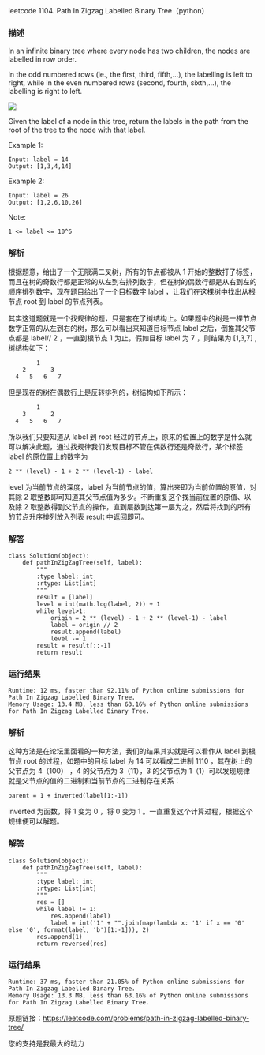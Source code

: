 leetcode  1104. Path In Zigzag Labelled Binary Tree（python）

### 描述


In an infinite binary tree where every node has two children, the nodes are labelled in row order.

In the odd numbered rows (ie., the first, third, fifth,...), the labelling is left to right, while in the even numbered rows (second, fourth, sixth,...), the labelling is right to left.

![](https://assets.leetcode.com/uploads/2019/06/24/tree.png)

Given the label of a node in this tree, return the labels in the path from the root of the tree to the node with that label.

Example 1:


	Input: label = 14
	Output: [1,3,4,14]
	
Example 2:


	Input: label = 26
	Output: [1,2,6,10,26]




Note:


	1 <= label <= 10^6

### 解析


根据题意，给出了一个无限满二叉树，所有的节点都被从 1 开始的整数打了标签，而且在树的奇数行都是正常的从左到右排列数字，但在树的偶数行都是从右到左的顺序排列数字，现在题目给出了一个目标数字 label ，让我们在这棵树中找出从根节点 root 到 label 的节点列表。

其实这道题就是一个找规律的题，只是套在了树结构上。如果题中的树是一棵节点数字正常的从左到右的树，那么可以看出来知道目标节点 label 之后，倒推其父节点都是 label// 2 ，一直到根节点 1 为止，假如目标 label 为 7 ，则结果为 [1,3,7] , 树结构如下：

			1
		2		3
	  4   5   6	  7
	  
 但是现在的树在偶数行上是反转排列的，树结构如下所示：
 
 			1
		3		2
	  4   5   6	  7
 
 
 所以我们只要知道从 label 到 root 经过的节点上，原来的位置上的数字是什么就可以解决此题，通过找规律我们发现目标不管在偶数行还是奇数行，某个标签 label 的原位置上的数字为 
  
 	2 ** (level) - 1 + 2 ** (level-1) - label 

level 为当前节点的深度，label 为当前节点的值，算出来即为当前位置的原值，对其除 2 取整数即可知道其父节点值为多少。不断重复这个找当前位置的原值、以及除 2 取整数得到父节点的操作，直到层数到达第一层为之，然后将找到的所有的节点升序排列放入列表 result 中返回即可。

### 解答
				
	class Solution(object):
	    def pathInZigZagTree(self, label):
	        """
	        :type label: int
	        :rtype: List[int]
	        """
	        result = [label]
	        level = int(math.log(label, 2)) + 1
	        while level>1:
	            origin = 2 ** (level) - 1 + 2 ** (level-1) - label
	            label = origin // 2
	            result.append(label)
	            level -= 1
	        result = result[::-1]
	        return result

            	      
			
### 运行结果

	Runtime: 12 ms, faster than 92.11% of Python online submissions for Path In Zigzag Labelled Binary Tree.
	Memory Usage: 13.4 MB, less than 63.16% of Python online submissions for Path In Zigzag Labelled Binary Tree.


### 解析

这种方法是在论坛里面看的一种方法，我们的结果其实就是可以看作从 label 到根节点 root 的过程，如题中的目标 label 为 14 可以看成二进制 1110 ，其在树上的父节点为 4（100） ，4 的父节点为 3（11），3 的父节点为 1（1）可以发现规律就是父节点的值的二进制和当前节点的二进制存在关系：

	parent = 1 + inverted(label[1:-1])

inverted 为函数，将 1 变为 0 ，将 0 变为 1 。一直重复这个计算过程，根据这个规律便可以解题。
### 解答

	class Solution(object):
	    def pathInZigZagTree(self, label):
	        """
	        :type label: int
	        :rtype: List[int]
	        """
	        res = []
	        while label != 1:
	            res.append(label)
	            label = int('1' + "".join(map(lambda x: '1' if x == '0' else '0', format(label, 'b')[1:-1])), 2)
	        res.append(1)
	        return reversed(res)

### 运行结果

	Runtime: 37 ms, faster than 21.05% of Python online submissions for Path In Zigzag Labelled Binary Tree.
	Memory Usage: 13.3 MB, less than 63.16% of Python online submissions for Path In Zigzag Labelled Binary Tree.

原题链接：https://leetcode.com/problems/path-in-zigzag-labelled-binary-tree/



您的支持是我最大的动力
